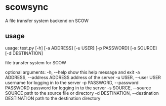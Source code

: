 # scowsync
A file transfer system backend on SCOW

## usage
usage: test.py [-h] [-a ADDRESS] [-u USER] [-p PASSWORD] [-s SOURCE] [-d DESTINATION]

file transfer system for SCOW

optional arguments:
  -h, --help            show this help message and exit
  -a ADDRESS, --address ADDRESS
                        address of the server
  -u USER, --user USER  username for logging in to the server
  -p PASSWORD, --password PASSWORD
                        password for logging in to the server
  -s SOURCE, --source SOURCE
                        path to the source file or directory
  -d DESTINATION, --destination DESTINATION
                        path to the destination directory